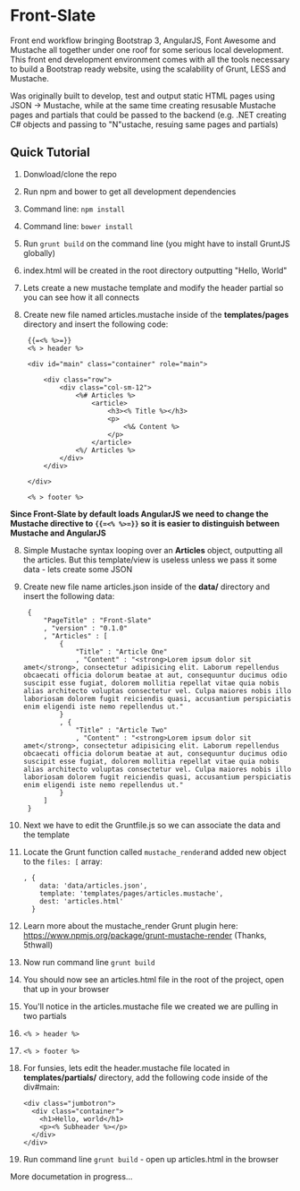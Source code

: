 Front-Slate
===========

Front end workflow bringing Bootstrap 3, AngularJS, Font Awesome and Mustache all together under one roof for some serious local development. This front end development environment comes with all the tools necessary to build a Bootstrap ready website, using the scalability of Grunt, LESS and Mustache.

Was originally built to develop, test and output static HTML pages using JSON -> Mustache, while at the same time creating resusable Mustache pages and partials that could be passed to the backend (e.g. .NET creating C# objects and passing to "N"ustache, resuing same pages and partials) 

Quick Tutorial
--------------
1. Donwload/clone the repo
2. Run npm and bower to get all development dependencies
  1. Command line: `npm install`
  2. Command line: `bower install`
3. Run `grunt build` on the command line (you might have to install GruntJS globally)
4. index.html will be created in the root directory outputting "Hello, World"
5. Lets create a new mustache template and modify the header partial so you can see how it all connects
6. Create new file named articles.mustache inside of the **templates/pages** directory and insert the following code:

        {{=<% %>=}}
        <% > header %>
        
        <div id="main" class="container" role="main">
        	
        	<div class="row">
        		<div class="col-sm-12">
        			<%# Articles %>
        				<article>
        					<h3><% Title %></h3>
        					<p>
        						<%& Content %>
        					</p>
        				</article>
        			<%/ Articles %>		
        		</div>
        	</div>
        	
        </div>
        
        <% > footer %>

**Since Front-Slate by default loads AngularJS we need to change the Mustache directive to `{{=<% %>=}}` so it is easier to distinguish between Mustache and AngularJS**

8. Simple Mustache syntax looping over an **Articles** object, outputting all the articles. But this template/view is useless unless we pass it some data - lets create some JSON
9. Create new file name articles.json inside of the **data/** directory and insert the following data:
 
        {
        	"PageTitle" : "Front-Slate"
        	, "version" : "0.1.0"
        	, "Articles" : [
        		{
        			"Title" : "Article One"
        			, "Content" : "<strong>Lorem ipsum dolor sit amet</strong>, consectetur adipisicing elit. Laborum repellendus obcaecati officia dolorum beatae at aut, consequuntur ducimus odio suscipit esse fugiat, dolorem mollitia repellat vitae quia nobis alias architecto voluptas consectetur vel. Culpa maiores nobis illo laboriosam dolorem fugit reiciendis quasi, accusantium perspiciatis enim eligendi iste nemo repellendus ut."
        		}
        		, {
        			"Title" : "Article Two"
        			, "Content" : "<strong>Lorem ipsum dolor sit amet</strong>, consectetur adipisicing elit. Laborum repellendus obcaecati officia dolorum beatae at aut, consequuntur ducimus odio suscipit esse fugiat, dolorem mollitia repellat vitae quia nobis alias architecto voluptas consectetur vel. Culpa maiores nobis illo laboriosam dolorem fugit reiciendis quasi, accusantium perspiciatis enim eligendi iste nemo repellendus ut."
        		}
        	]
        }

10. Next we have to edit the Gruntfile.js so we can associate the data and the template 
11. Locate the Grunt function called `mustache_render`and added new object to the `files: [` array:

        , {
            data: 'data/articles.json',
            template: 'templates/pages/articles.mustache',
            dest: 'articles.html'
          }
          
12. Learn more about the mustache_render Grunt plugin here: https://www.npmjs.org/package/grunt-mustache-render (Thanks, 5thwall)
13. Now run command line `grunt build`
14. You should now see an articles.html file in the root of the project, open that up in your browser
15. You'll notice in the articles.mustache file we created we are pulling in two partials
  1. `<% > header %>`
  2. `<% > footer %>`
16. For funsies, lets edit the header.mustache file located in **templates/partials/** directory, add the following code inside of the div#main:

        <div class="jumbotron">
          <div class="container">
            <h1>Hello, world</h1>
            <p><% Subheader %></p>
          </div>
        </div>
      	
17. Run command line `grunt build` - open up articles.html in the browser


More documetation in progress...
